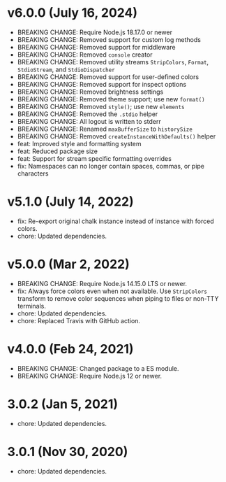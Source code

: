 # v6.0.0 (July 16, 2024)

 * BREAKING CHANGE: Require Node.js 18.17.0 or newer
 * BREAKING CHANGE: Removed support for custom log methods
 * BREAKING CHANGE: Removed support for middleware
 * BREAKING CHANGE: Removed `console` creator
 * BREAKING CHANGE: Removed utility streams `StripColors`, `Format`,
   `StdioStream`, and `StdioDispatcher`
 * BREAKING CHANGE: Removed support for user-defined colors
 * BREAKING CHANGE: Removed support for inspect options
 * BREAKING CHANGE: Removed brightness settings
 * BREAKING CHANGE: Removed theme support; use new `format()`
 * BREAKING CHANGE: Removed `style()`; use new `elements`
 * BREAKING CHANGE: Removed the `.stdio` helper
 * BREAKING CHANGE: All logout is written to stderr
 * BREAKING CHANGE: Renamed `maxBufferSize` to `historySize`
 * BREAKING CHANGE: Removed `createInstanceWithDefaults()` helper
 * feat: Improved style and formatting system
 * feat: Reduced package size
 * feat: Support for stream specific formatting overrides
 * fix: Namespaces can no longer contain spaces, commas, or pipe characters

# v5.1.0 (July 14, 2022)

 * fix: Re-export original chalk instance instead of instance with forced
   colors.
 * chore: Updated dependencies.

# v5.0.0 (Mar 2, 2022)

 * BREAKING CHANGE: Require Node.js 14.15.0 LTS or newer.
 * fix: Always force colors even when not available. Use `StripColors`
   transform to remove color sequences when piping to files or non-TTY
   terminals.
 * chore: Updated dependencies.
 * chore: Replaced Travis with GitHub action.

# v4.0.0 (Feb 24, 2021)

 * BREAKING CHANGE: Changed package to a ES module.
 * BREAKING CHANGE: Require Node.js 12 or newer.

# 3.0.2 (Jan 5, 2021)

 * chore: Updated dependencies.

# 3.0.1 (Nov 30, 2020)

 * chore: Updated dependencies.
